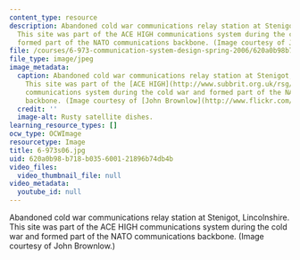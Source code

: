 ```yaml
---
content_type: resource
description: Abandoned cold war communications relay station at Stenigot, Lincolnshire.
  This site was part of the ACE HIGH communications system during the cold war and
  formed part of the NATO communications backbone. (Image courtesy of John Brownlow.)
file: /courses/6-973-communication-system-design-spring-2006/620a0b98b718b035600121896b74db4b_6-973s06.jpg
file_type: image/jpeg
image_metadata:
  caption: Abandoned cold war communications relay station at Stenigot, Lincolnshire.
    This site was part of the [ACE HIGH](http://www.subbrit.org.uk/rsg/features/ace_high/index4.html)
    communications system during the cold war and formed part of the NATO communications
    backbone. (Image courtesy of [John Brownlow](http://www.flickr.com/photos/pinkheadedbug/).)
  credit: ''
  image-alt: Rusty satellite dishes.
learning_resource_types: []
ocw_type: OCWImage
resourcetype: Image
title: 6-973s06.jpg
uid: 620a0b98-b718-b035-6001-21896b74db4b
video_files:
  video_thumbnail_file: null
video_metadata:
  youtube_id: null
---
```

Abandoned cold war communications relay station at Stenigot, Lincolnshire. This site was part of the ACE HIGH communications system during the cold war and formed part of the NATO communications backbone. (Image courtesy of John Brownlow.)

